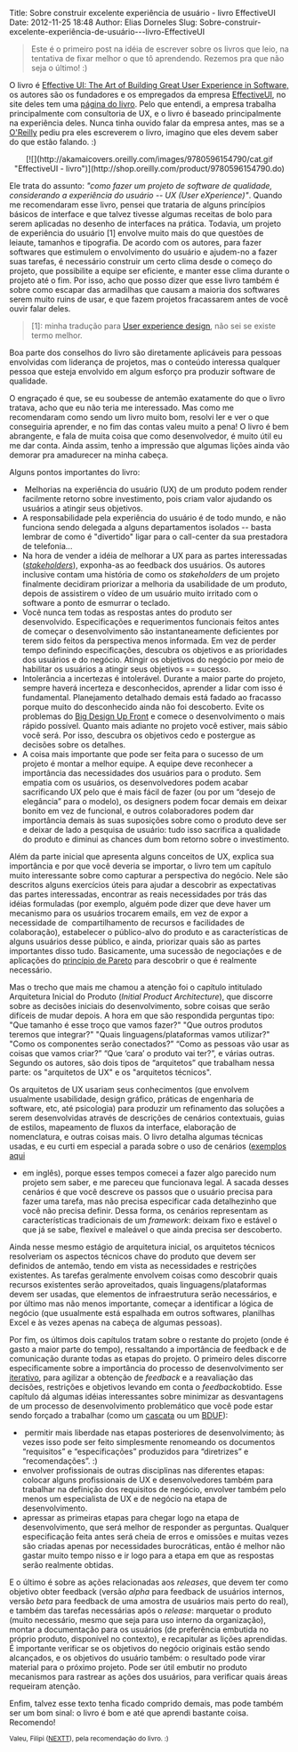 Title: Sobre construir excelente experiência de usuário - livro EffectiveUI
Date: 2012-11-25 18:48
Author: Elias Dorneles
Slug: Sobre-construir-excelente-experiência-de-usuário---livro-EffectiveUI

> Este é o primeiro post na idéia de escrever sobre os livros que leio,
> na tentativa de fixar melhor o que tô aprendendo. Rezemos pra que não
> seja o último! :)

O livro é [Effective UI: The Art of Building Great User Experience in
Software,](http://www.amazon.com/Effective-UI-Building-Experience-Software/dp/059615478X "Effective UI na Amazon")
os autores são os fundadores e os empregados da empresa
[EffectiveUI](http://www.effectiveui.com/), no site deles tem uma
[página do
livro](http://www.effectiveui.com/book-resources/ "Effective UI - book resources").
Pelo que entendi, a empresa trabalha principalmente com consultoria de
UX, e o livro é baseado principalmente na experiência deles. Nunca tinha
ouvido falar da empresa antes, mas se a
[O'Reilly](http://oreilly.com/ "oreilly.com") pediu pra eles escreverem
o livro, imagino que eles devem saber do que estão falando. :)  

<center>
[![](http://akamaicovers.oreilly.com/images/9780596154790/cat.gif "EffectiveUI - livro")](http://shop.oreilly.com/product/9780596154790.do)
</center>

Ele trata do assunto: *"como fazer um projeto de software de qualidade,
considerando a experiência do usuário -- UX (User eXperience)"*. Quando
me recomendaram esse livro, pensei que trataria de alguns princípios
básicos de interface e que talvez tivesse algumas receitas de bolo para
serem aplicadas no desenho de interfaces na prática. Todavia, um projeto
de experiência do usuário [1] envolve muito mais do que questões de
leiaute, tamanhos e tipografia. De acordo com os autores, para fazer
softwares que estimulem o envolvimento do usuário e ajudem-no a fazer
suas tarefas, é necessário construir um certo clima desde o começo do
projeto, que possibilite a equipe ser eficiente, e manter esse clima
durante o projeto até o fim. Por isso, acho que posso dizer que esse
livro também é sobre como escapar das armadilhas que causam a maioria
dos softwares serem muito ruins de usar, e que fazem projetos
fracassarem antes de você ouvir falar deles.

> [1]: minha tradução para [User experience design](http://en.wikipedia.org/wiki/User_experience_design), não sei se existe termo melhor.

Boa parte dos conselhos do livro são diretamente aplicáveis para pessoas
envolvidas com liderança de projetos, mas o conteúdo interessa qualquer
pessoa que esteja envolvido em algum esforço pra produzir software de
qualidade.

O engraçado é que, se eu soubesse de antemão exatamente do que o livro
tratava, acho que eu não teria me interessado. Mas como me recomendaram
como sendo um livro muito bom, resolvi ler e ver o que conseguiria
aprender, e no fim das contas valeu muito a pena! O livro é bem
abrangente, e fala de muita coisa que como desenvolvedor, é muito útil
eu me dar conta. Ainda assim, tenho a impressão que algumas lições ainda
vão demorar pra amadurecer na minha cabeça.

Alguns pontos importantes do livro:

-    Melhorias na experiência do usuário (UX) de um produto podem render
    facilmente retorno sobre investimento, pois criam valor ajudando os
    usuários a atingir seus objetivos.
-   A responsabilidade pela experiência do usuário é de todo mundo, e
    não funciona sendo delegada a alguns departamentos isolados -- basta
    lembrar de como é "divertido" ligar para o call-center da sua
    prestadora de telefonia...
-   Na hora de vender a idéia de melhorar a UX para as partes
    interessadas
    (*[stakeholders](http://pt.wikipedia.org/wiki/Stakeholder "Stakeholder na Wikipedia")*),
    exponha-as ao feedback dos usuários. Os autores inclusive contam uma
    história de como os *stakeholders* de um projeto finalmente
    decidiram priorizar a melhoria da usabilidade de um produto, depois
    de assistirem o vídeo de um usuário muito irritado com o software a
    ponto de esmurrar o teclado.
-   Você nunca tem todas as respostas antes do produto ser
    desenvolvido. Especificações e requerimentos funcionais feitos antes
    de começar o desenvolvimento são instantaneamente deficientes por
    terem sido feitos da perspectiva menos informada. Em vez de perder
    tempo definindo especificações, descubra os objetivos e as
    prioridades dos usuários e do negócio. Atingir os objetivos do
    negócio por meio de habilitar os usuários a atingir seus objetivos
    == sucesso.
-   Intolerância a incertezas é intolerável. Durante a maior parte do
    projeto, sempre haverá incerteza e desconhecidos, aprender a lidar
    com isso é fundamental. Planejamento detalhado demais está fadado ao
    fracasso porque muito do desconhecido ainda não foi descoberto.
    Evite os problemas do [Big Design Up
    Front](http://en.wikipedia.org/wiki/Big_Design_Up_Front) e comece o
    desenvolvimento o mais rápido possível. Quanto mais adiante no
    projeto você estiver, mais sábio você será. Por isso, descubra os
    objetivos cedo e postergue as decisões sobre os detalhes.
-   A coisa mais importante que pode ser feita para o sucesso de um
    projeto é montar a melhor equipe. A equipe deve reconhecer a
    importância das necessidades dos usuários para o produto. Sem
    empatia com os usuários, os desenvolvedores podem acabar
    sacrificando UX pelo que é mais fácil de fazer (ou por um “desejo de
    elegância” para o modelo), os designers podem focar demais em deixar
    bonito em vez de funcional, e outros colaboradores podem dar
    importância demais às suas suposições sobre como o produto deve ser
    e deixar de lado a pesquisa de usuário: tudo isso sacrifica a
    qualidade do produto e diminui as chances dum bom retorno sobre o
    investimento.

Além da parte inicial que apresenta alguns conceitos de UX, explica sua
importância e por que você deveria se importar, o livro tem um capítulo
muito interessante sobre como capturar a perspectiva do negócio. Nele
são descritos alguns exercícios úteis para ajudar a descobrir as
expectativas das partes interessadas, encontrar as reais necessidades
por trás das idéias formuladas (por exemplo, alguém pode dizer que deve
haver um mecanismo para os usuários trocarem emails, em vez de expor a
necessidade de  compartilhamento de recursos e facilidades de
colaboração), estabelecer o público-alvo do produto e as características
de alguns usuários desse público, e ainda, priorizar quais são as partes
importantes disso tudo. Basicamente, uma sucessão de negociações e de
aplicações do [princípio de
Pareto](http://pt.wikipedia.org/wiki/Princ%C3%ADpio_de_Pareto "Princípio de Pareto")
para descobrir o que é realmente necessário.

Mas o trecho que mais me chamou a atenção foi o capítulo intitulado
Arquitetura Inicial do Produto (*Initial Product Architecture*), que
discorre sobre as decisões iniciais do desenvolvimento, sobre coisas que
serão difíceis de mudar depois. A hora em que são respondida perguntas
tipo: "Que tamanho é esse troço que vamos fazer?" "Que outros produtos
teremos que integrar?" "Quais linguagens/plataformas vamos utilizar?" 
"Como os componentes serão conectados?” “Como as pessoas vão usar as
coisas que vamos criar?” “Que ‘cara’ o produto vai ter?”, e várias
outras. Segundo os autores, são dois tipos de “arquitetos” que trabalham
nessa parte: os "arquitetos de UX" e os "arquitetos técnicos".

Os arquitetos de UX usariam seus conhecimentos (que envolvem usualmente
usabilidade, design gráfico, práticas de engenharia de software, etc,
até psicologia) para produzir um refinamento das soluções a serem
desenvolvidas através de descrições de cenários contextuais, guias de
estilos, mapeamento de fluxos da interface, elaboração de nomenclatura,
e outras coisas mais. O livro detalha algumas técnicas usadas, e eu
curti em especial a parada sobre o uso de cenários ([exemplos
aqui](http://uxsuccess.com/2009/12/01/agile-personas-and-context-scenario/ "Agile Personas and Context Scenario")
- em inglês), porque esses tempos comecei a fazer algo parecido num
projeto sem saber, e me pareceu que funcionava legal. A sacada desses
cenários é que você descreve os passos que o usuário precisa para fazer
uma tarefa, mas não precisa especificar cada detalhezinho que você não
precisa definir. Dessa forma, os cenários representam as características
tradicionais de um *framework*: deixam fixo e estável o que já se sabe,
flexível e maleável o que ainda precisa ser descoberto.

Ainda nesse mesmo estágio de arquitetura inicial, os arquitetos técnicos
resolveriam os aspectos técnicos chave do produto que devem ser
definidos de antemão, tendo em vista as necessidades e restrições
existentes. As tarefas geralmente envolvem coisas como descobrir quais
recursos existentes serão aproveitados, quais linguagens/plataformas
devem ser usadas, que elementos de infraestrutura serão necessários, e
por último mas não menos importante, começar a identificar a lógica de
negócio (que usualmente está espalhada em outros softwares, planilhas
Excel e às vezes apenas na cabeça de algumas pessoas).

Por fim, os últimos dois capítulos tratam sobre o restante do projeto
(onde é gasto a maior parte do tempo), ressaltando a importância de
feedback e de comunicação durante todas as etapas do projeto. O primeiro
deles discorre especificamente sobre a importância do processo de
desenvolvimento ser
[iterativo](http://pt.wikipedia.org/wiki/Desenvolvimento_iterativo_e_incremental "Desenvolvimento iterativo e incremental - Wikipedia"),
para agilizar a obtenção de *feedback* e a reavaliação das decisões,
restrições e objetivos levando em conta o *feedback*obtido. Esse
capítulo dá algumas idéias interessantes sobre minimizar as desvantagens
de um processo de desenvolvimento problemático que você pode estar sendo
forçado a trabalhar (como um
[cascata](http://pt.wikipedia.org/wiki/Modelo_em_cascata) ou um
[BDUF](http://en.wikipedia.org/wiki/Big_Design_Up_Front "Big Design Up Front")):

-    permitir mais liberdade nas etapas posteriores de desenvolvimento;
    às vezes isso pode ser feito simplesmente renomeando os documentos
    “requisitos” e “especificações” produzidos para “diretrizes” e
    “recomendações”. :)
-   envolver profissionais de outras disciplinas nas diferentes etapas:
    colocar alguns profissionais de UX e desenvolvedores também para
    trabalhar na definição dos requisitos de negócio, envolver também
    pelo menos um especialista de UX e de negócio na etapa de
    desenvolvimento.
-   apressar as primeiras etapas para chegar logo na etapa de
    desenvolvimento, que será melhor de responder as perguntas. Qualquer
    especificação feita antes será cheia de erros e omissões e muitas
    vezes são criadas apenas por necessidades burocráticas, então é
    melhor não gastar muito tempo nisso e ir logo para a etapa em que as
    respostas serão realmente obtidas.

E o último é sobre as ações relacionadas aos *releases*, que devem ter
como objetivo obter feedback (versão *alpha* para feedback de usuários
internos, versão *beta* para feedback de uma amostra de usuários mais
perto do real), e também das tarefas necessárias após o *release*:
marquetar o produto (muito necessário, mesmo que seja para uso interno
da organização), montar a documentação para os usuários (de preferência
embutida no próprio produto, disponível no contexto), e recapitular as
lições aprendidas. É importante verificar se os objetivos do negócio
originais estão sendo alcançados, e os objetivos do usuário também: o
resultado pode virar material para o próximo projeto. Pode ser útil
embutir no produto mecanismos para rastrear as ações dos usuários, para
verificar quais áreas requeiram atenção.

Enfim, talvez esse texto tenha ficado comprido demais, mas pode também
ser um bom sinal: o livro é bom e até que aprendi bastante coisa.
Recomendo!

<small>Valeu, Filipi
([NEXTT](http://www.nextt.com.br/ "www.nextt.com.br")), pela
recomendação do livro. :)</small>

